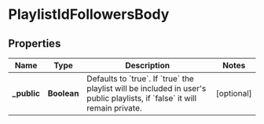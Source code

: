 # PlaylistIdFollowersBody

## Properties
Name | Type | Description | Notes
------------ | ------------- | ------------- | -------------
**_public** | **Boolean** | Defaults to &#x60;true&#x60;. If &#x60;true&#x60; the playlist will be included in user&#x27;s public playlists, if &#x60;false&#x60; it will remain private.  |  [optional]
